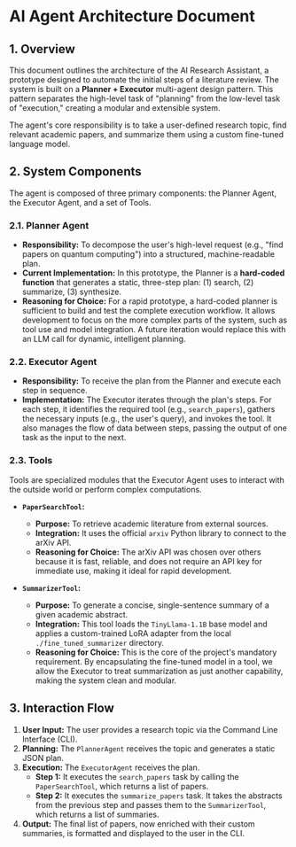 # AI Agent Architecture Document

## 1. Overview

This document outlines the architecture of the AI Research Assistant, a prototype designed to automate the initial steps of a literature review. The system is built on a **Planner + Executor** multi-agent design pattern. This pattern separates the high-level task of "planning" from the low-level task of "execution," creating a modular and extensible system.

The agent's core responsibility is to take a user-defined research topic, find relevant academic papers, and summarize them using a custom fine-tuned language model.

## 2. System Components

The agent is composed of three primary components: the Planner Agent, the Executor Agent, and a set of Tools.

### 2.1. Planner Agent

-   **Responsibility:** To decompose the user's high-level request (e.g., "find papers on quantum computing") into a structured, machine-readable plan.
-   **Current Implementation:** In this prototype, the Planner is a **hard-coded function** that generates a static, three-step plan: (1) search, (2) summarize, (3) synthesize.
-   **Reasoning for Choice:** For a rapid prototype, a hard-coded planner is sufficient to build and test the complete execution workflow. It allows development to focus on the more complex parts of the system, such as tool use and model integration. A future iteration would replace this with an LLM call for dynamic, intelligent planning.

### 2.2. Executor Agent

-   **Responsibility:** To receive the plan from the Planner and execute each step in sequence.
-   **Implementation:** The Executor iterates through the plan's steps. For each step, it identifies the required tool (e.g., `search_papers`), gathers the necessary inputs (e.g., the user's query), and invokes the tool. It also manages the flow of data between steps, passing the output of one task as the input to the next.

### 2.3. Tools

Tools are specialized modules that the Executor Agent uses to interact with the outside world or perform complex computations.

-   **`PaperSearchTool`:**
    -   **Purpose:** To retrieve academic literature from external sources.
    -   **Integration:** It uses the official `arxiv` Python library to connect to the arXiv API.
    -   **Reasoning for Choice:** The arXiv API was chosen over others because it is fast, reliable, and does not require an API key for immediate use, making it ideal for rapid development.

-   **`SummarizerTool`:**
    -   **Purpose:** To generate a concise, single-sentence summary of a given academic abstract.
    -   **Integration:** This tool loads the `TinyLlama-1.1B` base model and applies a custom-trained LoRA adapter from the local `./fine_tuned_summarizer` directory.
    -   **Reasoning for Choice:** This is the core of the project's mandatory requirement. By encapsulating the fine-tuned model in a tool, we allow the Executor to treat summarization as just another capability, making the system clean and modular.

## 3. Interaction Flow

1.  **User Input:** The user provides a research topic via the Command Line Interface (CLI).
2.  **Planning:** The `PlannerAgent` receives the topic and generates a static JSON plan.
3.  **Execution:** The `ExecutorAgent` receives the plan.
    -   **Step 1:** It executes the `search_papers` task by calling the `PaperSearchTool`, which returns a list of papers.
    -   **Step 2:** It executes the `summarize_papers` task. It takes the abstracts from the previous step and passes them to the `SummarizerTool`, which returns a list of summaries.
4.  **Output:** The final list of papers, now enriched with their custom summaries, is formatted and displayed to the user in the CLI.